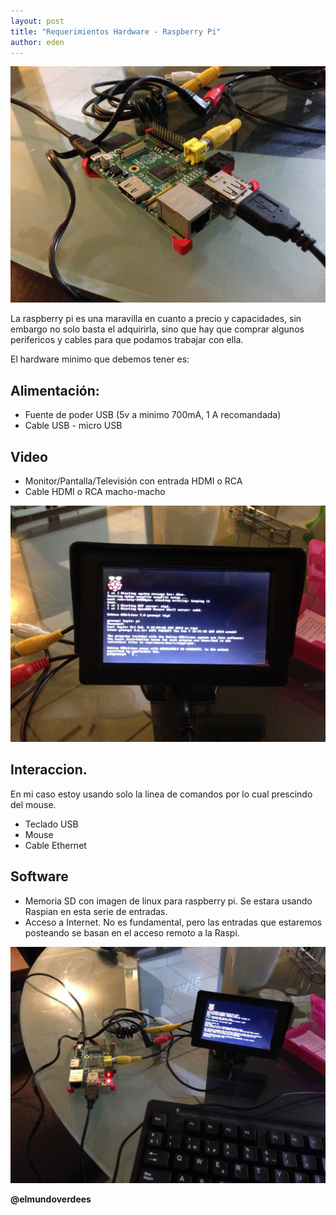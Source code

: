 ```yaml
---
layout: post
title: "Requerimientos Hardware - Raspberry Pi"
author: eden
---
```

![img1][raspi]

La raspberry pi es una maravilla en cuanto a precio y capacidades, sin embargo
no solo basta el adquirirla, sino que hay que comprar algunos perifericos y 
cables para que podamos trabajar con ella.

El hardware minimo que debemos tener es:

## Alimentación:

* Fuente de poder USB (5v a minimo 700mA, 1 A recomandada)
* Cable USB - micro USB

## Video

* Monitor/Pantalla/Televisión con entrada HDMI o RCA
* Cable HDMI o RCA macho-macho

![img2][monitor]

## Interaccion. 

En mi caso estoy usando solo la linea de comandos por lo cual prescindo del 
mouse.

 * Teclado USB
 * Mouse
 * Cable Ethernet

## Software

 * Memoria SD con imagen de linux para raspberry pi. Se estara usando Raspian 
   en esta serie de entradas.
 * Acceso a Internet. No es fundamental, pero las entradas que estaremos 
   posteando se basan en el acceso remoto a la Raspi.

![img2][overall]


__@elmundoverdees__

[raspi]: /assets/post_img/rasp1/raspi.jpg "Raspberry"
[monitor]: /assets/post_img/rasp1/monitor2.jpg "Monitor"
[overall]: /assets/post_img/rasp1/monitor.jpg "Overall"

